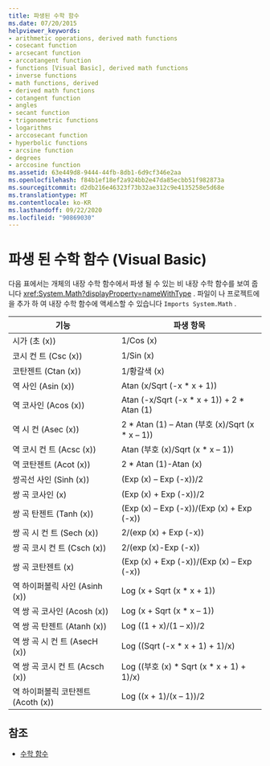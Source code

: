 ```yaml
---
title: 파생된 수학 함수
ms.date: 07/20/2015
helpviewer_keywords:
- arithmetic operations, derived math functions
- cosecant function
- arcsecant function
- arccotangent function
- functions [Visual Basic], derived math functions
- inverse functions
- math functions, derived
- derived math functions
- cotangent function
- angles
- secant function
- trigonometric functions
- logarithms
- arccosecant function
- hyperbolic functions
- arcsine function
- degrees
- arccosine function
ms.assetid: 63e449d8-9444-44fb-8db1-6d9cf346e2aa
ms.openlocfilehash: f84b1ef18ef2a924bb2e47da85ecbb51f982873a
ms.sourcegitcommit: d2db216e46323f73b32ae312c9e4135258e5d68e
ms.translationtype: MT
ms.contentlocale: ko-KR
ms.lasthandoff: 09/22/2020
ms.locfileid: "90869030"
---
```

# <a name="derived-math-functions-visual-basic"></a>파생 된 수학 함수 (Visual Basic)

다음 표에서는 개체의 내장 수학 함수에서 파생 될 수 있는 비 내장 수학 함수를 보여 줍니다 <xref:System.Math?displayProperty=nameWithType> . 파일이 나 프로젝트에을 추가 하 여 내장 수학 함수에 액세스할 수 있습니다 `Imports System.Math` .  
  
|기능|파생 항목|  
|--------------|-------------------------|  
|시가 (초 (x))|1/Cos (x)|  
|코시 컨 트 (Csc (x))|1/Sin (x)|  
|코탄젠트 (Ctan (x))|1/황갈색 (x)|  
|역 사인 (Asin (x))|Atan (x/Sqrt (-x * x + 1))|  
|역 코사인 (Acos (x))|Atan (-x/Sqrt (-x * x + 1)) + 2 \* Atan (1)|  
|역 시 컨 (Asec (x))|2 * Atan (1) – Atan (부호 (x)/Sqrt (x \* x – 1))|  
|역 코시 컨 트 (Acsc (x))|Atan (부호 (x)/Sqrt (x * x – 1))|  
|역 코탄젠트 (Acot (x))|2 * Atan (1)-Atan (x)|  
|쌍곡선 사인 (Sinh (x))|(Exp (x) – Exp (-x))/2|  
|쌍 곡 코사인 (x)|(Exp (x) + Exp (-x))/2|  
|쌍 곡 탄젠트 (Tanh (x))|(Exp (x) – Exp (-x))/(Exp (x) + Exp (-x))|  
|쌍 곡 시 컨 트 (Sech (x))|2/(exp (x) + Exp (-x))|  
|쌍 곡 코시 컨 트 (Csch (x))|2/(exp (x)-Exp (-x))|  
|쌍 곡 코탄젠트 (x)|(Exp (x) + Exp (-x))/(Exp (x) – Exp (-x))|  
|역 하이퍼볼릭 사인 (Asinh (x))|Log (x + Sqrt (x * x + 1))|  
|역 쌍 곡 코사인 (Acosh (x))|Log (x + Sqrt (x * x – 1))|  
|역 쌍 곡 탄젠트 (Atanh (x))|Log ((1 + x)/(1 – x))/2|  
|역 쌍 곡 시 컨 트 (AsecH (x))|Log ((Sqrt (-x * x + 1) + 1)/x)|  
|역 쌍 곡 코시 컨 트 (Acsch (x))|Log ((부호 (x) * Sqrt (x \* x + 1) + 1)/x)|  
|역 하이퍼볼릭 코탄젠트 (Acoth (x))|Log ((x + 1)/(x – 1))/2|  
  
## <a name="see-also"></a>참조

- [수학 함수](../functions/math-functions.md)
